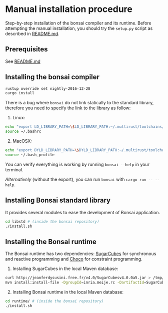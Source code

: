# Manual installation procedure

Step-by-step installation of the bonsai compiler and its runtime. Before attempting the manual installation, you should try the `setup.py` script as described in [README.md](README.md).

## Prerequisites

See [README.md](README.md)

## Installing the bonsai compiler

```sh
rustup override set nightly-2016-12-28
cargo install
```

There is a bug where `bonsai` do not link statically to the standard library, therefore you need to specify the link to the library as follow:

1. Linux:
  ```sh
  echo "export LD_LIBRARY_PATH=\$LD_LIBRARY_PATH:~/.multirust/toolchains/nightly-2016-12-28-x86_64-unknown-linux-gnu/lib" >> ~/.bashrc
  source ~/.bashrc
  ```
2. MacOSX:
  ```sh
  echo "export DYLD_LIBRARY_PATH=\$DYLD_LIBRARY_PATH:~/.multirust/toolchains/nightly-2016-12-28-x86_64-apple-darwin/lib" >> ~/.bash_profile
  source ~/.bash_profile
  ```

You can verify everything is working by running `bonsai --help` in your terminal.

*Alternatively* (without the export), you can run `bonsai` with `cargo run -- --help`.

## Installing Bonsai standard library

It provides several modules to ease the development of Bonsai application.

```sh
cd libstd # (inside the bonsai repository)
./install.sh
```

## Installing the Bonsai runtime

The Bonsai runtime has two dependencies: [SugarCubes](http://jeanferdysusini.free.fr/index.php?action=SC) for synchronous and reactive programming and [Choco](http://www.choco-solver.org) for constraint programming.

1. Installing SugarCubes in the local Maven database:
  ```sh
  curl http://jeanferdysusini.free.fr/v4.0/SugarCubesv4.0.0a5.jar > /tmp/SugarCubesv4.0.0a5.jar
  mvn install:install-file -DgroupId=inria.meije.rc -DartifactId=SugarCubes -Dversion=4.0.0a5 -Dpackaging=jar -Dfile=/tmp/SugarCubesv4.0.0a5.jar
  ```
2. Installing Bonsai runtime in the local Maven database:
  ```sh
  cd runtime/ # (inside the bonsai repository)
  ./install.sh
  ```
